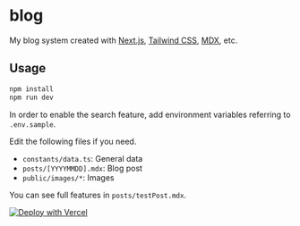 # blog

My blog system created with [Next.js](https://nextjs.org/), [Tailwind CSS](https://tailwindcss.com/), [MDX](https://github.com/mdx-js/mdx), etc.

## Usage

```bash
npm install
npm run dev
```

In order to enable the search feature, add environment variables referring to `.env.sample`.

Edit the following files if you need.

 * `constants/data.ts`: General data
 * `posts/[YYYYMMDD].mdx`: Blog post
 * `public/images/*`: Images

You can see full features in `posts/testPost.mdx`.

[![Deploy with Vercel](https://vercel.com/button)](https://vercel.com/new/clone?repository-url=https%3A%2F%2Fgithub.com%2Fobject1037%2Fblog&project-name=blog&repo-name=blog)